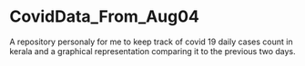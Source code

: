 # CovidData_From_Aug04
A repository personaly for me to keep track of covid 19 daily cases count in kerala and a graphical representation comparing it to the previous two days.
